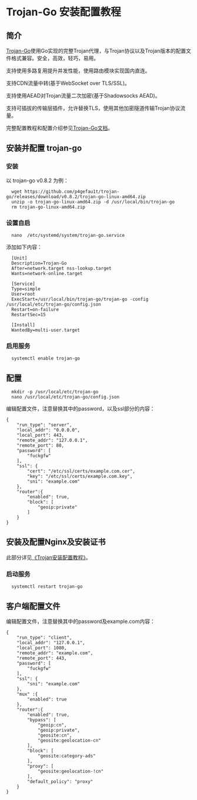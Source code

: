
#  Trojan-Go 安装配置教程


## 简介

[Trojan-Go](https://github.com/p4gefau1t/trojan-go)使用Go实现的完整Trojan代理，与Trojan协议以及Trojan版本的配置文件格式兼容。安全，高效，轻巧，易用。

支持使用多路复用提升并发性能，使用路由模块实现国内直连。

支持CDN流量中转(基于WebSocket over TLS/SSL)。

支持使用AEAD对Trojan流量二次加密(基于Shadowsocks AEAD)。

支持可插拔的传输层插件，允许替换TLS，使用其他加密隧道传输Trojan协议流量。

完整配置教程和配置介绍参见[Trojan-Go文档](https://p4gefau1t.github.io/trojan-go)。


## 安装并配置 trojan-go

### 安装

以 trojan-go v0.8.2 为例：

      wget https://github.com/p4gefau1t/trojan-go/releases/download/v0.8.2/trojan-go-linux-amd64.zip
      unzip -o trojan-go-linux-amd64.zip -d /usr/local/bin/trojan-go
      rm trojan-go-linux-amd64.zip
      
### 设置自启

      nano  /etc/systemd/system/trojan-go.service
      
 添加如下内容：
     
      [Unit]
      Description=Trojan-Go
      After=network.target nss-lookup.target
      Wants=network-online.target
      
      [Service]
      Type=simple
      User=root
      ExecStart=/usr/local/bin/trojan-go/trojan-go -config /usr/local/etc/trojan-go/config.json
      Restart=on-failure
      RestartSec=15
      
      [Install]
      WantedBy=multi-user.target
      
### 启用服务

      systemctl enable trojan-go
      
      
## 配置

      mkdir -p /usr/local/etc/trojan-go
      nano /usr/local/etc/trojan-go/config.json
      
编辑配置文件，注意替换其中的password，以及ssl部分的内容：

```shell
{
    "run_type": "server",
    "local_addr": "0.0.0.0",
    "local_port": 443,
    "remote_addr": "127.0.0.1",
    "remote_port": 80,
    "password": [
        "fuckgfw"
    ],
    "ssl": {
        "cert": "/etc/ssl/certs/example.com.cer",
        "key": "/etc/ssl/certs/example.com.key",
        "sni": "example.com"
    },
    "router":{
        "enabled": true,
        "block": [
            "geoip:private"
        ]
    }
}
```

## 安装及配置Nginx及安装证书

此部分详见[《Trojan安装配置教程》](https://qoant.com/2019/04/vps-with-trojan/)。

### 启动服务

      systemctl restart trojan-go
      
      
## 客户端配置文件

编辑配置文件，注意替换其中的password及example.com内容：

```shell
{
    "run_type": "client",
    "local_addr": "127.0.0.1",
    "local_port": 1080,
    "remote_addr": "example.com",
    "remote_port": 443,
    "password": [
        "fuckgfw"
    ],
    "ssl": {
        "sni": "example.com"
    },
    "mux" :{
        "enabled": true
    },
    "router":{
        "enabled": true,
        "bypass": [
            "geoip:cn",
            "geoip:private",
            "geosite:cn",
            "geosite:geolocation-cn"
        ],
        "block": [
            "geosite:category-ads"
        ],
        "proxy": [
            "geosite:geolocation-!cn"
        ],
        "default_policy": "proxy"
    }
} 

```
